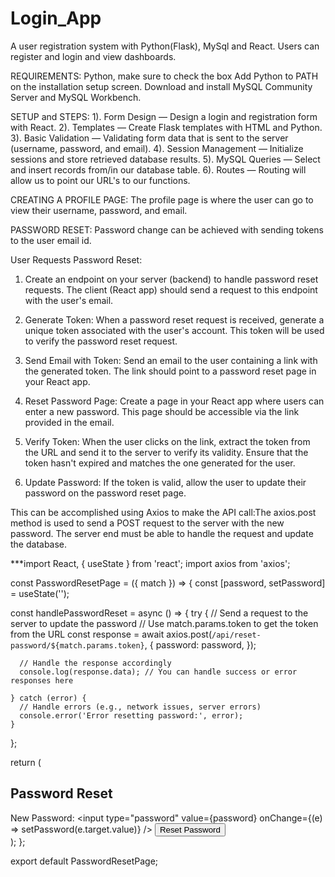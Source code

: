# Login_App 
A user registration system with Python(Flask), MySql and React. Users can register and login and view dashboards.

REQUIREMENTS:
Python, make sure to check the box Add Python to PATH on the installation setup screen.
Download and install MySQL Community Server and MySQL Workbench.


SETUP and STEPS:
1). Form Design — Design a login and registration form with React.
2). Templates — Create Flask templates with HTML and Python.
3). Basic Validation — Validating form data that is sent to the server (username, password, and email).
4). Session Management — Initialize sessions and store retrieved database results.
5). MySQL Queries — Select and insert records from/in our database table.
6). Routes — Routing will allow us to point our URL's to our functions.

CREATING A PROFILE PAGE:
The profile page is where the user can go to view their username, password, and email.

PASSWORD RESET:
Password change can be achieved with sending tokens to the user email id.
   
User Requests Password Reset:
1. Create an endpoint on your server (backend) to handle password reset requests. The client (React app) should send a request to this endpoint with the user's email.

2. Generate Token:
 When a password reset request is received, generate a unique token associated with the user's account. This token will be used to verify the password reset request.

3. Send Email with Token:
Send an email to the user containing a link with the generated token. The link should point to a password reset page in your React app.

4. Reset Password Page:
Create a page in your React app where users can enter a new password. This page should be accessible via the link provided in the email.

5. Verify Token:
When the user clicks on the link, extract the token from the URL and send it to the server to verify its validity. Ensure that the token hasn't expired and matches the one generated for the user.

6. Update Password:
 If the token is valid, allow the user to update their password on the password reset page.

This can be accomplished using Axios to make the API call:The axios.post method is used to send a POST request to the server with the new password. The server end must be able to handle the request and update the database.

***import React, { useState } from 'react';
import axios from 'axios';

const PasswordResetPage = ({ match }) => {
  const [password, setPassword] = useState('');

  const handlePasswordReset = async () => {
    try {
      // Send a request to the server to update the password
      // Use match.params.token to get the token from the URL
      const response = await axios.post(`/api/reset-password/${match.params.token}`, {
        password: password,
      });

      // Handle the response accordingly
      console.log(response.data); // You can handle success or error responses here

    } catch (error) {
      // Handle errors (e.g., network issues, server errors)
      console.error('Error resetting password:', error);
    }
  };

  return (
    <div>
      <h2>Password Reset</h2>
      <label>New Password:</label>
      <input
        type="password"
        value={password}
        onChange={(e) => setPassword(e.target.value)}
      />
      <button onClick={handlePasswordReset}>Reset Password</button>
    </div>
  );
};

export default PasswordResetPage;


